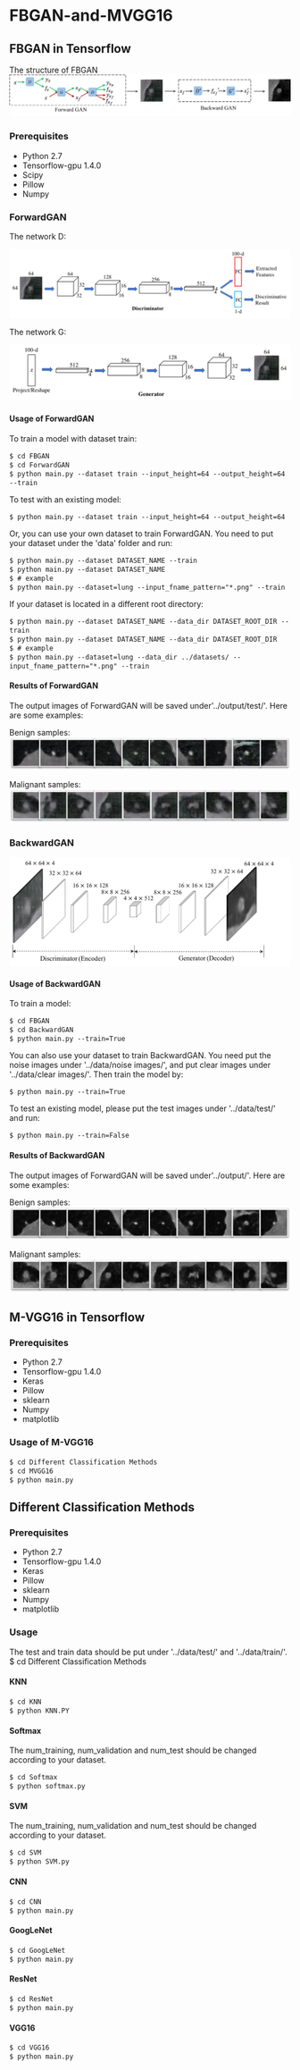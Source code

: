 # FBGAN-and-MVGG16
## FBGAN in Tensorflow
The structure of FBGAN
![Image text](https://github.com/BelleZhao/FBGAN-and-MVGG16/blob/master/Network%20Structure/FBGAN.png)

### Prerequisites
* Python 2.7
* Tensorflow-gpu 1.4.0
* Scipy
* Pillow
* Numpy

### ForwardGAN

The network D:

![Image text](https://github.com/BelleZhao/FBGAN-and-MVGG16/blob/master/Network%20Structure/D.png)

The network G:

![Image text](https://github.com/BelleZhao/FBGAN-and-MVGG16/blob/master/Network%20Structure/G.png)

#### Usage of ForwardGAN
To train a model with dataset train:

    $ cd FBGAN
    $ cd ForwardGAN
    $ python main.py --dataset train --input_height=64 --output_height=64 --train

To test with an existing model:
    
    $ python main.py --dataset train --input_height=64 --output_height=64

Or, you can use your own dataset to train ForwardGAN. You need to put your dataset under the 'data' folder and run:

    $ python main.py --dataset DATASET_NAME --train
    $ python main.py --dataset DATASET_NAME
    $ # example
    $ python main.py --dataset=lung --input_fname_pattern="*.png" --train

If your dataset is located in a different root directory:

    $ python main.py --dataset DATASET_NAME --data_dir DATASET_ROOT_DIR --train
    $ python main.py --dataset DATASET_NAME --data_dir DATASET_ROOT_DIR
    $ # example
    $ python main.py --dataset=lung --data_dir ../datasets/ --input_fname_pattern="*.png" --train

#### Results of ForwardGAN
The output images of ForwardGAN will be saved under'../output/test/'. Here are some examples:

Benign samples:
![Image text](https://github.com/BelleZhao/FBGAN-and-MVGG16/blob/master/results/ForwardGAN0.png)

Malignant samples:
![Image text](https://github.com/BelleZhao/FBGAN-and-MVGG16/blob/master/results/ForwardGAN1.png)

### BackwardGAN

![Image text](https://github.com/BelleZhao/FBGAN-and-MVGG16/blob/master/Network%20Structure/BackwardGAN.png)

#### Usage of BackwardGAN

To train a model:

    $ cd FBGAN
    $ cd BackwardGAN
    $ python main.py --train=True

You can also use your dataset to train BackwardGAN. You need put the noise images under '../data/noise images/', and put clear images under '../data/clear images/'. Then train the model by:

    $ python main.py --train=True
    
To test an existing model, please put the test images under '../data/test/' and run:

    $ python main.py --train=False
    
#### Results of BackwardGAN
The output images of ForwardGAN will be saved under'../output/'. Here are some examples:

Benign samples:
![Image text](https://github.com/BelleZhao/FBGAN-and-MVGG16/blob/master/results/BackwardGAN0.png)

Malignant samples:
![Image text](https://github.com/BelleZhao/FBGAN-and-MVGG16/blob/master/results/BackwardGAN1.png)


## M-VGG16 in Tensorflow

### Prerequisites

* Python 2.7
* Tensorflow-gpu 1.4.0
* Keras
* Pillow
* sklearn
* Numpy
* matplotlib

### Usage of M-VGG16

    $ cd Different Classification Methods
    $ cd MVGG16
    $ python main.py
    


## Different Classification Methods

### Prerequisites

* Python 2.7
* Tensorflow-gpu 1.4.0
* Keras
* Pillow
* sklearn
* Numpy
* matplotlib

### Usage
The test and train data should be put under '../data/test/' and '../data/train/'.
    $ cd Different Classification Methods

#### KNN
    
    $ cd KNN
    $ python KNN.PY

#### Softmax
The num_training, num_validation and num_test should be changed according to your dataset.

    $ cd Softmax
    $ python softmax.py

#### SVM
The num_training, num_validation and num_test should be changed according to your dataset.

    $ cd SVM
    $ python SVM.py
    
#### CNN

    $ cd CNN
    $ python main.py

#### GoogLeNet
    
    $ cd GoogLeNet
    $ python main.py

#### ResNet

    $ cd ResNet
    $ python main.py

#### VGG16

    $ cd VGG16
    $ python main.py

